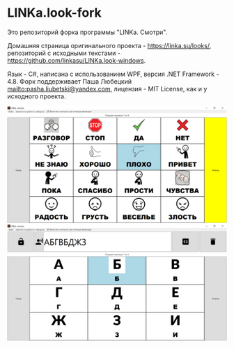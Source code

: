 # LINKa.look-fork

Это репозиторий форка программы "LINKa. Смотри".

Домашняя страница оригинального проекта - <https://linka.su/looks/>, репозиторий с исходными текстами - <https://github.com/linkasu/LINKa.look-windows>.

Язык - C#, написана с использованием WPF, версия .NET Framework - 4.8.
Форк поддерживает Паша Любецкий <mailto:pasha.liubetski@yandex.com>, лицензия - MIT License, как и у исходного проекта.

![Screenshot_1](Screenshot_1.png)
![Screenshot_2](Screenshot_2.png)

